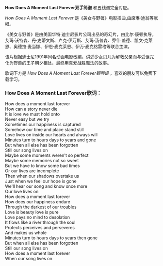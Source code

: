 

**How Does A Moment Last Forever双手简谱** 和五线谱完全对应。

_How Does A Moment Last Forever_ 是《美女与野兽》电影插曲,由席琳·迪翁等献唱。

《美女与野兽》是由美国华特·迪士尼影片公司出品的奇幻片，由比尔·康顿执导，艾玛·沃特森、丹·史蒂文斯、卢克·伊万斯、艾玛·汤普森、乔什·盖德、凯文·克莱恩、奥德拉·麦当娜、伊恩·麦克莱恩、伊万·麦克格雷格等联合主演。

该片根据迪士尼1991年同名动画电影改编，讲述少女贝儿为解救父亲而与受诅咒化为野兽的王子朝夕相处，最终用真爱战胜魔法的故事。

歌词下方是 _How Does A Moment Last Forever钢琴谱_ ，喜欢的朋友可以免费下载学习。

### How Does A Moment Last Forever歌词：

How does a moment last forever  
How can a story never die  
It is love we must hold onto  
Never easy but we try  
Sometimes our happiness is captured  
Somehow our time and place stand still  
Love lives on inside our hearts and always will  
Minutes turn to hours days to years and gone  
But when all else has been forgotten  
Still our song lives on  
Maybe some moments weren't so perfect  
Maybe some memories not so sweet  
But we have to know some bad times  
Or our lives are incomplete  
Then when our shadows overtake us  
Just when we feel our hope is gone  
We'll hear our song and know once more  
Our love lives on  
How does a moment last forever  
How does our happiness endure  
Through the darkest of our troubles  
Love is beauty love is pure  
Love pays no mind to desolation  
It flows like a river through the soul  
Protects perceives and perseveres  
And makes us whole  
Minutes turn to hours days to years then gone  
But when all else has been forgotten  
Still our song lives on  
How does a moment last forever  
When our song lives on

